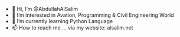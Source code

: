 - 👋 Hi, I’m @AbdullahAlSalim
- 👀 I’m interested in Avation, Programming & Civil Engineering World
- 🌱 I’m currently learning Python Language
- 📫 How to reach me ... via my website: alsalim.net

<!---
AbdullahAlSalim/AbdullahAlSalim is a ✨ special ✨ repository because its `README.md` (this file) appears on your GitHub profile.
You can click the Preview link to take a look at your changes.
--->
